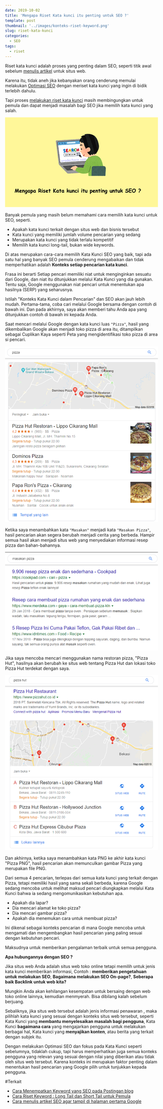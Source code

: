 ```yaml
---
date: 2019-10-02
title: 'Mengapa Riset Kata kunci itu penting untuk SEO ?'
template: post
thumbnail: '../images/konteks-riset-keyword.png'
slug: riset-kata-kunci
categories:
  - SEO
tags:
  - riset
---
```


Riset kata kunci adalah proses yang penting dalam SEO, seperti titik awal sebelum [menulis artikel](https://www.aradechoco.com/menulis-artikel-seo/) untuk situs web. 

Karena itu, tidak aneh jika kebanyakan orang cenderung memulai melakukan [Optimasi SEO](https://www.aradechoco.com/seo-dasar-untuk-pemula/) dengan meriset kata kunci yang ingin di bidik terlebih dahulu. 

Tapi proses [melakukan riset kata kunci](https://www.aradechoco.com/cara-riset-keyword-untuk-pemula/) masih membingungkan untuk pemula dan dapat menjadi masalah bagi SEO jika memilih kata kunci yang salah.

![](../images/mengapa-riset-kata-kunci-penting-untuk-seo.png)

Banyak pemula yang masih belum memahami cara memilih kata kunci untuk SEO, seperti.

- Apakah kata kunci terkait dengan situs web dan bisnis tersebut
- Kata kunci yang memiliki jumlah volume pencarian yang sedang
- Merupakan kata kunci yang tidak terlalu kompetitif
- Memilih kata kunci long-tail, bukan wide keywords.

Di atas merupakan cara-cara memilih Kata Kunci SEO yang baik, tapi ada satu hal yang banyak SEO pemula cenderung mengabaikan dan tidak memperhatikan adalah **Konteks setiap pencarian kata kunci**.

Frasa ini berarti Setiap pencari memiliki niat untuk menginginkan sesuatu dari Google, dan niat itu ditunjukkan melalui Kata Kunci yang dia gunakan. Tentu saja, Google menggunakan niat pencari untuk menentukan apa hasilnya (SERP) yang seharusnya.

Istilah "Konteks Kata Kunci dalam Pencarian" dan SEO akan jauh lebih mudah. Pertama-tama, coba cari melalui Google bersama dengan contoh di bawah ini. Dan pada akhirnya, saya akan memberi tahu Anda apa yang ditunjukkan contoh di bawah ini kepada Anda.

Saat mencari melalui Google dengan kata kunci luas `"Pizza"`, hasil yang dikembalikan Google akan menjadi toko pizza di area itu, ditampilkan sebagai Cuplikan Kaya seperti Peta yang mengidentifikasi toko pizza di area si pencari. 

![](../images/kata-kunci-pizza.png)

Ketika saya menambahkan kata `"Masakan"` menjadi kata `"Masakan Pizza"`, hasil pencarian akan segera berubah menjadi cerita yang berbeda. Hampir semua hasil akan menjadi situs web yang menyediakan informasi resep pizza dan bahan-bahannya.

![](../images/kata-kunci-masakan-pizza.png)

Jika saya mencoba mencari menggunakan nama restoran pizza, "Pizza Hut", hasilnya akan berubah ke situs web tentang Pizza Hut dan lokasi toko Pizza Hut terdekat dengan saya.

![](../images/kata-kunci-pizza-hut.png)

Dan akhirnya, ketika saya menambahkan kata PNG ke akhir kata kunci "Pizza PNG", hasil pencarian akan memunculkan gambar Pizza yang merupakan file PNG.

Dari semua 4 pencarian, terlepas dari semua kata kunci yang terkait dengan Pizza, tetapi memiliki hasil yang sama sekali berbeda, karena Google sedang mencoba untuk melihat maksud pencari diungkapkan melalui Kata Kunci bahwa ia sedang mengomunikasikan kebutuhan apa.

- Apakah dia lapar?
- Dia mencari alamat ke toko pizza?
- Dia mencari gambar pizza?
- Apakah dia menemukan cara untuk membuat pizza?

Ini dikenal sebagai konteks pencarian di mana Google mencoba untuk mengamati dan mengembangkan hasil pencarian yang paling sesuai dengan kebutuhan pencari. 

Maksudnya untuk memberikan pengalaman terbaik untuk semua pengguna. 

**Apa hubungannya dengan SEO ?**

Jika situs web Anda adalah situs web toko online tetapi memilih untuk jenis kata kunci memberikan informasi, Contoh : **memberikan pengetahuan untuk melakukan SEO**, **Bagaimana melakukan SEO On-page?**, **Seberapa baik Backlink untuk web kita?** 

Mungkin Anda akan kehilangan kesempatan untuk bersaing dengan web toko online lainnya, kemudian menmyerah. Bisa dibilang kalah sebelum berjuang.

Sebaliknya, jika situs web tersebut adalah jenis informasi penawaran , maka pilihlah kata kunci yang sesuai dengan konteks situs web tersebut, seperti Kata Kunci yang **membantu menyelesaikan masalah bagi pengguna**, Kata Kunci **bagaimana cara** yang mengajarkan pengguna untuk melakukan berbagai hal, Kata kunci yang **menyajikan konten**, atau berita yang terkait dengan subjek itu.

Dengan melakukan Optimasi SEO dan fokus pada Kata Kunci seperti sebelumnya, tidaklah cukup, tapi harus memperhatikan juga semua konteks pengguna yang relevan yang sesuai dengan nilai yang diberikan atau tidak oleh situs web tersebut. Karena konteks ini merupakan faktor penting dalam menentukan hasil pencarian yang Google pilih untuk tunjukkan kepada pengguna.

#Terkait

- [Cara Menempatkan Keyword yang SEO pada Postingan blog](https://www.aradechoco.com/menempatkan-keyword-seo/)
- [Cara Riset Keyword : Long Tail dan Short Tail untuk Pemula](https://www.aradechoco.com/cara-riset-keyword-untuk-pemula/)
- [Cara menulis artikel SEO agar tampil di halaman pertama Google](https://www.aradechoco.com/menulis-artikel-seo/)

